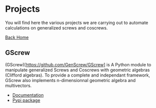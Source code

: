 # Projects

You will find here the various projects we are carrying out to automate calculations on generalized screws and coscrews.

[Back Home](../index.md)

## GScrew
(GScrew)[https://github.com/GenScrew/GScrew] is A Python module to manipulate generalized Screws and Coscrews with geometric algebras (Clifford algebras). To provide a complete and independant framework, GScrew also implements n-dimensionnal geometric algebra and multivectors.
- [Documentation](http://gscrew.rtfd.io/)
- [Pypi package](https://pypi.org/project/GScrew/)
